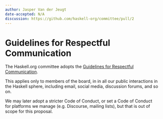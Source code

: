 ```yaml
---
author: Jasper Van der Jeugt
date-accepted: N/A
discussion: https://github.com/haskell-org/committee/pull/2
---
```


# Guidelines for Respectful Communication

The Haskell.org committee adopts the
[Guidelines for Respectful Communication](grc).

This applies only to members of the board, in in all our public interactions in
the Haskell sphere, including email, social media, discussion forums, and so on.

We may later adopt a stricter Code of Conduct, or set a Code of Conduct for
platforms we manage (e.g. Discourse, mailing lists), but that is out of scope
for this proposal.

[grc]: https://github.com/ghc-proposals/ghc-proposals/blob/master/GRC.rst
